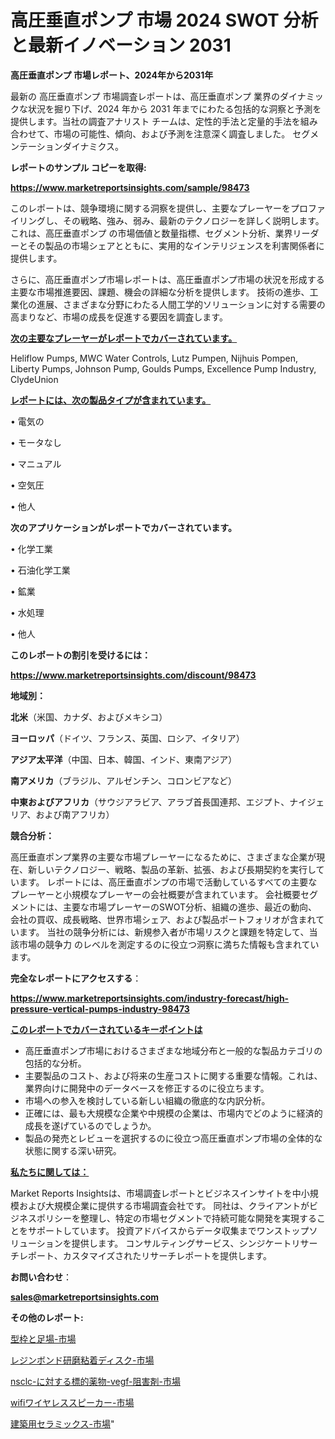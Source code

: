 # 高圧垂直ポンプ 市場 2024 SWOT 分析と最新イノベーション 2031

<strong>高圧垂直ポンプ 市場レポート、2024年から2031年</strong>

最新の 高圧垂直ポンプ 市場調査レポートは、高圧垂直ポンプ 業界のダイナミックな状況を掘り下げ、2024 年から 2031 年までにわたる包括的な洞察と予測を提供します。当社の調査アナリスト チームは、定性的手法と定量的手法を組み合わせて、市場の可能性、傾向、および予測を注意深く調査しました。 セグメンテーションダイナミクス。



<strong>レポートのサンプル コピーを取得:</strong> <a href=https://www.marketreportsinsights.com/sample/98473>

<strong><u>https://www.marketreportsinsights.com/sample/98473</u></strong></a>

このレポートは、競争環境に関する洞察を提供し、主要なプレーヤーをプロファイリングし、その戦略、強み、弱み、最新のテクノロジーを詳しく説明します。 これは、高圧垂直ポンプ の市場価値と数量指標、セグメント分析、業界リーダーとその製品の市場シェアとともに、実用的なインテリジェンスを利害関係者に提供します。

さらに、高圧垂直ポンプ市場レポートは、高圧垂直ポンプ市場の状況を形成する主要な市場推進要因、課題、機会の詳細な分析を提供します。 技術の進歩、工業化の進展、さまざまな分野にわたる人間工学的ソリューションに対する需要の高まりなど、市場の成長を促進する要因を調査します。



<strong><u>次の主要なプレーヤーがレポートでカバーされています。</u></strong>

Heliflow Pumps, MWC Water Controls, Lutz Pumpen, Nijhuis Pompen, Liberty Pumps, Johnson Pump, Goulds Pumps, Excellence Pump Industry, ClydeUnion



<strong><u><b>レポートには、次の製品タイプが含まれています。</b></u></strong>

• 電気の

• モータなし

• マニュアル

• 空気圧

• 他人



<strong><b>次のアプリケーションがレポートでカバーされています。</b></strong>

• 化学工業

• 石油化学工業

• 鉱業

• 水処理

• 他人



<strong><b>このレポートの割引を受けるには：</b></strong><a href=https://www.marketreportsinsights.com/discount/98473>

<strong><u>https://www.marketreportsinsights.com/discount/98473</u></strong></a>



<strong>地域別：</strong>



<strong>北米</strong>（米国、カナダ、およびメキシコ）



<strong>ヨーロッパ</strong>（ドイツ、フランス、英国、ロシア、イタリア）



<strong>アジア太平洋</strong>（中国、日本、韓国、インド、東南アジア）



<strong>南アメリカ</strong>（ブラジル、アルゼンチン、コロンビアなど）



<strong>中東およびアフリカ</strong>（サウジアラビア、アラブ首長国連邦、エジプト、ナイジェリア、および南アフリカ）



<strong>競合分析：</strong>

高圧垂直ポンプ業界の主要な市場プレーヤーになるために、さまざまな企業が現在、新しいテクノロジー、戦略、製品の革新、拡張、および長期契約を実行しています。 レポートには、高圧垂直ポンプの市場で活動しているすべての主要なプレーヤーと小規模なプレーヤーの会社概要が含まれています。 会社概要セグメントには、主要な市場プレーヤーのSWOT分析、組織の進歩、最近の動向、会社の買収、成長戦略、世界市場シェア、および製品ポートフォリオが含まれています。 当社の競争分析には、新規参入者が市場リスクと課題を特定して、当該市場の競争力 のレベルを測定するのに役立つ洞察に満ちた情報も含まれています。



<strong>完全なレポートにアクセスする</strong>：

<a href=https://www.marketreportsinsights.com/industry-forecast/high-pressure-vertical-pumps-industry-98473>

<strong><u>https://www.marketreportsinsights.com/industry-forecast/high-pressure-vertical-pumps-industry-98473</u></strong></a>



<strong><u><b>このレポートでカバーされているキーポイントは</b></u></strong>
<ul>
  <li>高圧垂直ポンプ市場におけるさまざまな地域分布と一般的な製品カテゴリの包括的な分析。</li>
  <li>主要製品のコスト、および将来の生産コストに関する重要な情報。これは、業界向けに開発中のデータベースを修正するのに役立ちます。</li>
  <li>市場への参入を検討している新しい組織の徹底的な内訳分析。</li>
  <li>正確には、最も大規模な企業や中規模の企業は、市場内でどのように経済的成長を遂げているのでしょうか。</li>
  <li>製品の発売とレビューを選択するのに役立つ高圧垂直ポンプ市場の全体的な状態に関する深い研究。</li>
</ul>


<strong><u><b>私たちに関しては：</b></u></strong>

Market Reports Insightsは、市場調査レポートとビジネスインサイトを中小規模および大規模企業に提供する市場調査会社です。 同社は、クライアントがビジネスポリシーを整理し、特定の市場セグメントで持続可能な開発を実現することをサポートしています。 投資アドバイスからデータ収集までワンストップソリューションを提供します。 コンサルティングサービス、シンジケートリサーチレポート、カスタマイズされたリサーチレポートを提供します。



<strong><b>お問い合わせ</b></strong>：

<a href=mailto:sales@marketreportsinsights.com>

<strong><u>sales@marketreportsinsights.com</u></strong></a>



<strong>その他のレポート:</strong>

<a href=https://www.linkedin.com/pulse/型枠と足場-市場-2023-競争分析と事業成長-2030-pr-news-hub-qojwf/>型枠と足場-市場</a>

<a href=https://www.linkedin.com/pulse/レジンボンド研磨粘着ディスク-市場-2023-最新の-cagr-および成長分析-9kylf/>レジンボンド研磨粘着ディスク-市場</a>

<a href=https://www.linkedin.com/pulse/nsclc-に対する標的薬物-vegf-阻害剤-市場-2023-収益と成長ドライバー-e4gqf/>nsclc-に対する標的薬物-vegf-阻害剤-市場</a>

<a href=https://www.linkedin.com/pulse/wifiワイヤレススピーカー-市場-2023-年のダイナミクスとビジネストレンド-ueecc/>wifiワイヤレススピーカー-市場</a>

<a href=https://www.linkedin.com/pulse/建築用セラミックス-市場-2023-swot-分析と成長率-2030-s7uhf/>建築用セラミックス-市場</a>"
